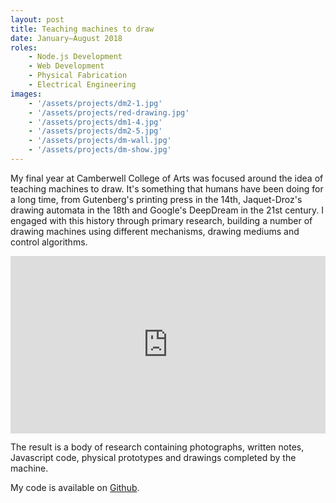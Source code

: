```yaml
---
layout: post
title: Teaching machines to draw
date: January—August 2018
roles:
    - Node.js Development
    - Web Development
    - Physical Fabrication
    - Electrical Engineering
images:
    - '/assets/projects/dm2-1.jpg'
    - '/assets/projects/red-drawing.jpg'
    - '/assets/projects/dm1-4.jpg'
    - '/assets/projects/dm2-5.jpg'
    - '/assets/projects/dm-wall.jpg'
    - '/assets/projects/dm-show.jpg'
---
```


My final year at Camberwell College of Arts was focused around the idea of teaching machines to draw. It's something that humans have been doing for a long time, from Gutenberg's printing press in the 14th, Jaquet-Droz's drawing automata in the 18th and Google's DeepDream in the 21st century. I engaged with this history through primary research, building a number of drawing machines using different mechanisms, drawing mediums and control algorithms.


<div style="padding:56.25% 0 0 0;position:relative;"><iframe src="https://player.vimeo.com/video/271333952?color=ffffff&title=0&byline=0&portrait=0" style="position:absolute;top:0;left:0;width:100%;height:100%;" frameborder="0" webkitallowfullscreen mozallowfullscreen allowfullscreen></iframe></div><script src="https://player.vimeo.com/api/player.js"></script>

The result is a body of research containing photographs, written notes, Javascript code, physical prototypes and drawings completed by the machine.

My code is available on [Github](https://github.com/awesomephant).